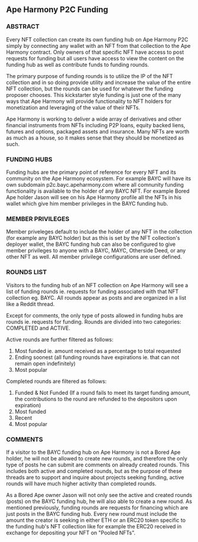 ## Ape Harmony P2C Funding

### ABSTRACT

Every NFT collection can create its own funding hub on Ape Harmony P2C simply by connecting any wallet with an NFT from that collection to the Ape Harmony contract. Only owners of that specific NFT have access to post requests for funding but all users have access to view the content on the funding hub as well as contribute funds to funding rounds. 

The primary purpose of funding rounds is to utilize the IP of the NFT collection and in so doing provide utility and increase the value of the entire NFT collection, but the rounds can be used for whatever the funding proposer chooses. This kickstarter style funding is just one of the many ways that Ape Harmony will provide functionality to NFT holders for monetization and leveraging of the value of their NFTs.

Ape Harmony is working to deliver a wide array of derivatives and other financial instruments from NFTs including P2P loans, equity backed liens, futures and options, packaged assets and insurance. Many NFTs are worth as much as a house, so it makes sense that they should be monetized as such.

### FUNDING HUBS

Funding hubs are the primary point of reference for every NFT and its community on the Ape Harmony ecosystem. For example BAYC will have its own subdomain p2c.bayc.apeharmony.com where all comnunity funding functionality is available to the holder of any BAYC NFT. For example Bored Ape holder Jason will see on his Ape Harmony profile all the NFTs in his wallet which give him member privileges in the BAYC funding hub. 

### MEMBER PRIVILEGES

Member priveleges default to include the holder of any NFT in the collection (for example any BAYC holder) but as this is set by the NFT collection's deployer wallet, the BAYC funding hub can also be configured to give member privileges to anyone with a BAYC, MAYC, Otherside Deed, or any other NFT as well. All member privilege configurations are user defined.

### ROUNDS LIST

Visitors to the funding hub of an NFT collection on Ape Harmony will see a list of funding rounds ie. requests for funding associated with that NFT collection eg. BAYC. All rounds appear as posts and are organized in a list like a Reddit thread. 

Except for comments, the only type of posts allowed in funding hubs are rounds ie. requests for funding. Rounds are divided into two categories: COMPLETED and ACTIVE.

Active rounds are further filtered as follows:

1. Most funded ie. amount received as a percentage to total requested
2. Ending soonest (all funding rounds have expirations ie. that can not remain open indefinitely)
3. Most popular

Completed rounds are filtered as follows:

1. Funded & Not Funded (If a round fails to meet its target funding amount, the contributions to the round are refunded to the depositors upon expiration)
2. Most funded
3. Recent
4. Most popular

### COMMENTS

If a visitor to the BAYC funding hub on Ape Harmony is not a Bored Ape holder, he will not be allowed to create new rounds, and therefore the only type of posts he can submit are comments on already created rounds. This includes both active and completed rounds, but as the purpose of these threads are to support and inquire about projects seeking funding, active rounds will have much higher activity than completed rounds.


As a Bored Ape owner Jason will not only see the active and created rounds (posts) on the BAYC funding hub, he will also able to create a new round. As mentioned previously, funding rounds are requests for financing which are just posts in the BAYC funding hub. Every new round must include the amount the creator is seeking in either ETH or an ERC20 token specific to the funding hub's NFT collection like for example the ERC20 received in exchange for depositing your NFT on "Pooled NFTs".




















